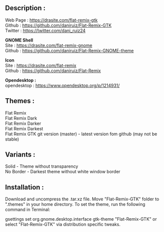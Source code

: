 ## Description :
Web Page : https://drasite.com/flat-remix-gtk </br>
Github : https://github.com/daniruiz/Flat-Remix-GTK </br>
Twitter : https://twitter.com/dani_ruiz24 </br>

**GNOME Shell** </br>
Site : https://drasite.com/flat-remix-gnome </br>
Github : https://github.com/daniruiz/Flat-Remix-GNOME-theme </br>

**Icon** </br>
Site : https://drasite.com/flat-remix </br>
Github : https://github.com/daniruiz/Flat-Remix </br>

**Opendesktop :** </br>
opendesktop : https://www.opendesktop.org/p/1214931/

## Themes :
Flat Remix </br>
Flat Remix Dark </br>
Flat Remix Darker </br>
Flat Remix Darkest </br>
Flat Remix GTK git version (master) - latest version fom github (may not be stable)

## Variants :
Solid - Theme without transparency </br>
No Border - Darkest theme without white window border

## Installation :
Download and uncompress the .tar.xz file.
Move "Flat-Remix-GTK" folder to ".themes" in your home directory.
To set the theme, run the following command in Terminal:

gsettings set org.gnome.desktop.interface gtk-theme "Flat-Remix-GTK"
or select "Flat-Remix-GTK" via distribution specific tweaks.
